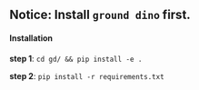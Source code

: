 ## Notice: Install `ground dino` first.

#### Installation

**step 1**:
    ```cd gd/ && pip install -e .```

**step 2**:
    ```pip install -r requirements.txt```
